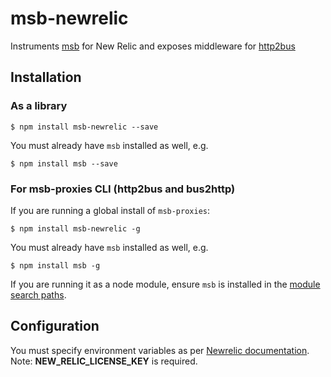# msb-newrelic

Instruments [msb](https://github.com/tcdl/msb) for New Relic and exposes middleware for [http2bus](https://github.com/tcdl/msb-proxies)

## Installation

### As a library

```
$ npm install msb-newrelic --save
```

You must already have `msb` installed as well, e.g.

```
$ npm install msb --save
```

### For msb-proxies CLI (http2bus and bus2http)

If you are running a global install of `msb-proxies`:

```
$ npm install msb-newrelic -g
```

You must already have `msb` installed as well, e.g.

```
$ npm install msb -g
```

If you are running it as a node module, ensure `msb` is installed in the [module search paths](https://nodejs.org/api/modules.html#modules_loading_from_node_modules_folders).

## Configuration

You must specify environment variables as per [Newrelic documentation](https://docs.newrelic.com/docs/agents/nodejs-agent/installation-configuration/configuring-nodejs-environment-variables). Note: **NEW_RELIC_LICENSE_KEY** is required.
